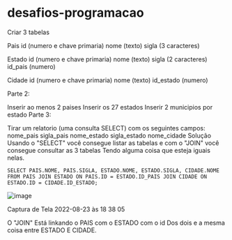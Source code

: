 # desafios-programacao

Criar 3 tabelas

Pais id (numero e chave primaria) nome (texto) sigla (3 caracteres)

Estado id (numero e chave primaria) nome (texto) sigla (2 caracteres) id_pais (numero)

Cidade id (numero e chave primaria) nome (texto) id_estado (numero)

Parte 2:

Inserir ao menos 2 paises
Inserir os 27 estados
Inserir 2 municipios por estado
Parte 3:

Tirar um relatorio (uma consulta SELECT) com os seguintes campos: nome_pais sigla_pais nome_estado sigla_estado nome_cidade
Solução
Usando o "SELECT" você consegue listar as tabelas e com o "JOIN" você consegue consultar as 3 tabelas Tendo alguma coisa que esteja iguais nelas.

`SELECT PAIS.NOME, PAIS.SIGLA, ESTADO.NOME, ESTADO.SIGLA, CIDADE.NOME FROM PAIS JOIN ESTADO ON PAIS.ID = ESTADO.ID_PAIS JOIN CIDADE ON ESTADO.ID = CIDADE.ID_ESTADO;`

![image](https://user-images.githubusercontent.com/69183396/228383951-0bb45647-1ee1-42eb-bb55-a31e8c27a6dd.png)


Captura de Tela 2022-08-23 às 18 38 05

O "JOIN" Está linkando o PAIS com o ESTADO com o id Dos dois e a mesma coisa entre ESTADO E CIDADE.
